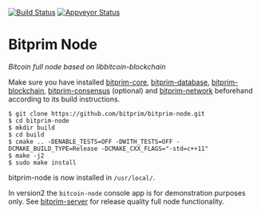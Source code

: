 [![Build Status](https://travis-ci.org/bitprim/bitprim-node.svg?branch=c-api)](https://travis-ci.org/bitprim/bitprim-node) [![Appveyor Status](https://ci.appveyor.com/api/projects/status/github/bitprim/bitprim-node?branch=c-api&svg=true)](https://ci.appveyor.com/project/hanchon/bitprim-node?branch=c-api)


# Bitprim Node

*Bitcoin full node based on libbitcoin-blockchain*

Make sure you have installed [bitprim-core](https://github.com/bitprim/bitprim-core), [bitprim-database](https://github.com/bitprim/bitprim-database), [bitprim-blockchain](https://github.com/bitprim/bitprim-blockchain), [bitprim-consensus](https://github.com/bitprim/bitprim-consensus) (optional) and [bitprim-network](https://github.com/bitprim/bitprim-network) beforehand according to its build instructions.

```
$ git clone https://github.com/bitprim/bitprim-node.git
$ cd bitprim-node
$ mkdir build
$ cd build
$ cmake .. -DENABLE_TESTS=OFF -DWITH_TESTS=OFF -DCMAKE_BUILD_TYPE=Release -DCMAKE_CXX_FLAGS="-std=c++11" 
$ make -j2
$ sudo make install
```

bitprim-node is now installed in `/usr/local/`.

In version2 the `bitcoin-node` console app is for demonstration purposes only. See [bitprim-server](https://github.com/bitprim/bitprim-server) for release quality full node functionality.
